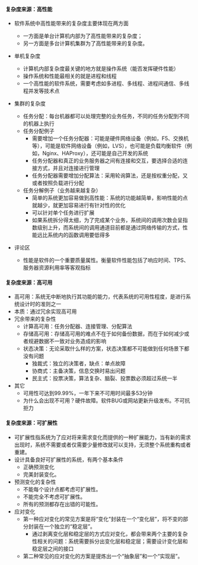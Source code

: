 
#### 复杂度来源：高性能
* 软件系统中高性能带来的复杂度主要体现在两方面
  - 一方面是单台计算机内部为了高性能带来的复杂度；
  - 另一方面是多台计算机集群为了高性能带来的复杂度。
* 单机复杂度
  - 计算机内部复杂度最关键的地方就是操作系统（能否发挥硬件性能）
  - 操作系统和性能最相关的就是进程和线程
  - 一个高性能的软件系统，需要考虑如多进程、多线程、进程间通信、多线程并发等技术点
* 集群的复杂度
  - 任务分配：每台机器都可以处理完整的业务任务，不同的任务分配到不同的机器上执行
  - 任务分配例子
    - 需要增加一个任务分配器：可能是硬件网络设备（例如，F5、交换机等），可能是软件网络设备（例如，LVS），也可能是负载均衡软件（例如，Nginx、HAProxy），还可能是自己开发的系统
    - 任务分配器和真正的业务服务器之间有连接和交互，要选择合适的连接方式，并且对连接进行管理
    - 任务分配器需要增加分配算法：采用轮询算法，还是按权重分配，又或者按照负载进行分配
  - 任务分解例子（业务越来越复杂）
    - 简单的系统更加容易做到高性能：系统的功能越简单，影响性能的点就越少，就更加容易进行有针对性的优化
    - 可以针对单个任务进行扩展
    - 如果系统拆分得太细，为了完成某个业务，系统间的调用次数会呈指数级别上升，而系统间的调用通道目前都是通过网络传输的方式，性能远比系统内的函数调用要低得多

* 评论区
  - 性能是软件的一个重要质量属性。衡量软件性能包括了响应时间、TPS、服务器资源利用率等客观指标


#### 复杂度来源：高可用
* 高可用：系统无中断地执行其功能的能力，代表系统的可用性程度，是进行系统设计时的准则之一
* 本质：通过冗余实现高可用
* 冗余带来的复杂性
  - 计算高可用：任务分配器、连接管理、分配算法
  - 存储高可用：存储高可用的难点不在于如何备份数据，而在于如何减少或者规避数据不一致对业务造成的影响
  - 状态决策：无论采取什么样的方案，状态决策都不可能做到任何场景下都没有问题  
    - 独裁式：独立的决策者，缺点：单点故障
    - 协商式：主备决策，信息交换时易出问题
    - 民主式：投票决策，算法复杂、脑裂、投票数必须超过系统一半
* 其它
  - 可用性可达到99.99%，一年下来不可用时间最多53分钟
  - 为什么会出现不可用？硬件故障。软件BUG或网站更新升级发布。不可抗拒力


#### 复杂度来源：可扩展性
* 可扩展性指系统为了应对将来需求变化而提供的一种扩展能力，当有新的需求出现时，系统不需要或者仅需要少量修改就可以支持，无须整个系统重构或者重建。
* 设计具备良好可扩展性的系统，有两个基本条件
  - 正确预测变化
  - 完美封装变化。
* 预测变化的复杂性
  - 不能每个设计点都考虑可扩展性。
  - 不能完全不考虑可扩展性。
  - 所有的预测都存在出错的可能性。
* 应对变化
  - 第一种应对变化的常见方案是将“变化”封装在一个“变化层”，将不变的部分封装在一个独立的“稳定层”。
    - 通过剥离变化层和稳定层的方式应对变化，都会带来两个主要的复杂性相关的问题：系统需要拆分出变化层和稳定层；需要设计变化层和稳定层之间的接口
  - 第二种常见的应对变化的方案是提炼出一个“抽象层”和一个“实现层”。
